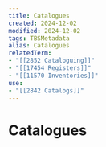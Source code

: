 ```yaml
---
title: Catalogues
created: 2024-12-02
modified: 2024-12-02
tags: TBSMetadata
alias: Catalogues
relatedTerm:
- "[[2852 Cataloguing]]"
- "[[17454 Registers]]"
- "[[11570 Inventories]]"
use:
- "[[2842 Catalogs]]"
---
```

# Catalogues
